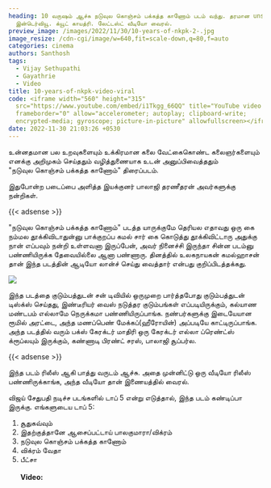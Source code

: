 ```yaml
---
heading: 10 வருஷம் ஆச்சு நடுவுல கொஞ்சம் பக்கத்த காணோம் படம் வந்து. தரமான unseen
  இன்டெர்வியூ. க்யூட் காயத்ரி. லேட்டஸ்ட் வீடியோ வைரல்.
preview_image: /images/2022/11/30/10-years-of-nkpk-2-.jpg
image_resize: /cdn-cgi/image/w=640,fit=scale-down,q=80,f=auto
categories: cinema
authors: Santhosh
tags:
  - Vijay Sethupathi
  - Gayathrie
  - Video
title: 10-years-of-nkpk-video-viral
code: <iframe width="560" height="315"
  src="https://www.youtube.com/embed/i1Tkgg_66QQ" title="YouTube video player"
  frameborder="0" allow="accelerometer; autoplay; clipboard-write;
  encrypted-media; gyroscope; picture-in-picture" allowfullscreen></iframe>
date: 2022-11-30 21:03:26 +0530
---
```

உன்னதமான பல உறவுகளையும்
உக்கிரமான கலை வேட்கைகொண்ட கலைஞர்களையும் எனக்கு அறிமுகம் செய்ததும் வழித்துணையாக உடன் அனுப்பிவைத்ததும்\
"நடுவுல கொஞ்சம் பக்கத்த காணோம்" திரைப்படம்.

இதுபோன்ற படைப்பை அளித்த இயக்குனர் பாலாஜி தரணீதரன் அவர்களுக்கு நன்றிகள். 

{{< adsense >}}

"நடுவுல கொஞ்சம் பக்கத்த காணோம்" படத்த யாருக்குமே தெரியல எதாவது ஒரு கை நம்மல தூக்கிவிடாதுன்னு பாக்குறப்ப கமல் சார் கை கொடுத்து தூக்கிவிட்டாரு அதுக்கு நான் எப்பவும் நன்றி உள்ளவனா இருப்பேன், அவர் நினைச்சி இருந்தா சின்ன படம்னு பண்ணியிருக்க தேவையில்லை ஆனா பண்ணாரு. தினத்தில் உலகநாயகன் கமல்ஹாசன் தான் இந்த படத்தின் ஆடியோ லான்ச் செய்து வைத்தார் என்பது குறிப்பிடத்தக்கது.

![](/images/2022/11/30/10-years-of-nkpk-1-.jpg)

இந்த படத்தை குடும்பத்துடன் சன் டிவியில் ஒருமுறை பார்த்தபோது குடும்பத்துடன் டிஸ்க்ஸ் செய்தது,  இண்டீரியர் வைஸ் நடுத்தர குடும்பங்கள் எப்படியிருக்கும், கல்யாண மண்டபம் எல்லாமே நெருக்கமா பண்ணியிருப்பாங்க. நண்பர்களுக்கு இடையேயான ரூமில் அரட்டை, அந்த மணப்பெண் மேக்கப்(ஹீரோயின்) அப்படியே காட்டிருப்பாங்க. அந்த படத்தில் வரும் பக்ஸ் கேரக்டர் மாதிரி ஒரு கேரக்டர் எல்லா ப்ரெண்ட்ஸ் க்ரூப்லயும் இருக்கும், கண்ணாடி பிரண்ட் சரஸ், பாலாஜி சூப்பர்ல. 

{{< adsense >}}

இந்த படம் ரிலீஸ் ஆகி பாத்து வருடம் ஆச்சு. அதை முன்னிட்டு ஒரு வீடியோ ரிலீஸ் பண்ணிருக்காங்க, அந்த வீடியோ தான் இணையத்தில் வைரல். 

விஜய் சேதுபதி நடிச்ச படங்களில் டாப் 5 என்று எடுத்தால், இந்த படம் கண்டிப்பா இருக்கு. எங்களுடைய டாப் 5:

1. சூதுகவ்வும்
2. இதற்குத்தானே ஆசைப்பட்டாய் பாலகுமாரா/விக்ரம்
3. நடுவுல கொஞ்சம் பக்கத்த காணோம் 
4. விக்ரம் வேதா
5. பீட்சா\
   \
   **V﻿ideo:**